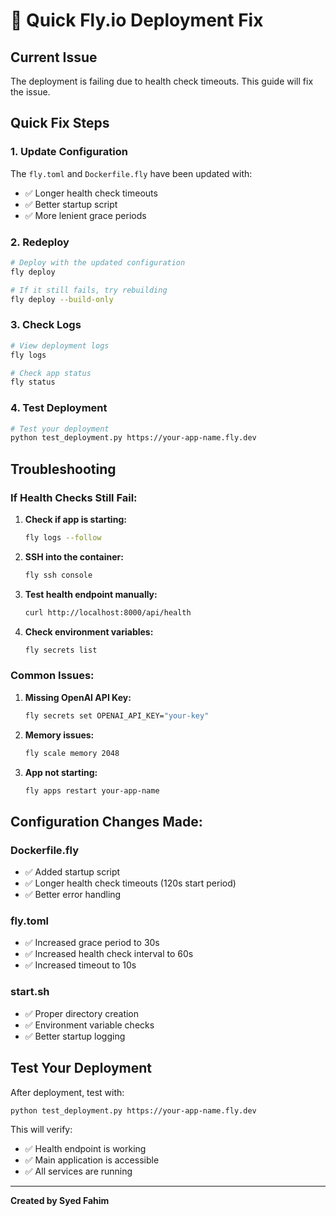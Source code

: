 # 🚀 Quick Fly.io Deployment Fix

## Current Issue
The deployment is failing due to health check timeouts. This guide will fix the issue.

## Quick Fix Steps

### 1. Update Configuration
The `fly.toml` and `Dockerfile.fly` have been updated with:
- ✅ Longer health check timeouts
- ✅ Better startup script
- ✅ More lenient grace periods

### 2. Redeploy
```bash
# Deploy with the updated configuration
fly deploy

# If it still fails, try rebuilding
fly deploy --build-only
```

### 3. Check Logs
```bash
# View deployment logs
fly logs

# Check app status
fly status
```

### 4. Test Deployment
```bash
# Test your deployment
python test_deployment.py https://your-app-name.fly.dev
```

## Troubleshooting

### If Health Checks Still Fail:

1. **Check if app is starting:**
   ```bash
   fly logs --follow
   ```

2. **SSH into the container:**
   ```bash
   fly ssh console
   ```

3. **Test health endpoint manually:**
   ```bash
   curl http://localhost:8000/api/health
   ```

4. **Check environment variables:**
   ```bash
   fly secrets list
   ```

### Common Issues:

1. **Missing OpenAI API Key:**
   ```bash
   fly secrets set OPENAI_API_KEY="your-key"
   ```

2. **Memory issues:**
   ```bash
   fly scale memory 2048
   ```

3. **App not starting:**
   ```bash
   fly apps restart your-app-name
   ```

## Configuration Changes Made:

### Dockerfile.fly
- ✅ Added startup script
- ✅ Longer health check timeouts (120s start period)
- ✅ Better error handling

### fly.toml
- ✅ Increased grace period to 30s
- ✅ Increased health check interval to 60s
- ✅ Increased timeout to 10s

### start.sh
- ✅ Proper directory creation
- ✅ Environment variable checks
- ✅ Better startup logging

## Test Your Deployment

After deployment, test with:
```bash
python test_deployment.py https://your-app-name.fly.dev
```

This will verify:
- ✅ Health endpoint is working
- ✅ Main application is accessible
- ✅ All services are running

---

**Created by Syed Fahim** 